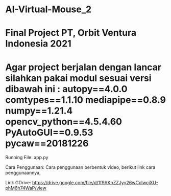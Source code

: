# AI-Virtual-Mouse_2
Final Project PT, Orbit Ventura Indonesia 2021
================================
Agar project berjalan dengan lancar silahkan pakai modul sesuai versi dibawah ini :
autopy==4.0.0
comtypes==1.1.10
mediapipe==0.8.9
numpy==1.21.4
opencv_python==4.5.4.60
PyAutoGUI==0.9.53
pycaw==20181226
=================================
Running File:
app.py

Cara Penggunaan:
Cara penggunaan berbentuk video, berikut link cara penggunaannya,

Link GDrive:
https://drive.google.com/file/d/1f9AKnZZJyy26wCcIwcjXU-phM6h74WaP/view
